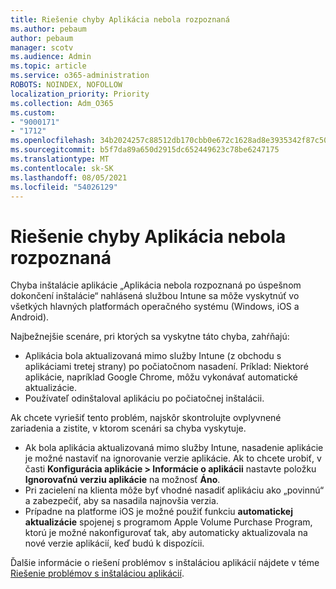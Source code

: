```yaml
---
title: Riešenie chyby Aplikácia nebola rozpoznaná
ms.author: pebaum
author: pebaum
manager: scotv
ms.audience: Admin
ms.topic: article
ms.service: o365-administration
ROBOTS: NOINDEX, NOFOLLOW
localization_priority: Priority
ms.collection: Adm_O365
ms.custom:
- "9000171"
- "1712"
ms.openlocfilehash: 34b2024257c88512db170cbb0e672c1628ad8e3935342f87c5032492e1ad0259
ms.sourcegitcommit: b5f7da89a650d2915dc652449623c78be6247175
ms.translationtype: MT
ms.contentlocale: sk-SK
ms.lasthandoff: 08/05/2021
ms.locfileid: "54026129"
---
```

# <a name="mitigate-the-application-was-not-detected-error"></a>Riešenie chyby Aplikácia nebola rozpoznaná

Chyba inštalácie aplikácie „Aplikácia nebola rozpoznaná po úspešnom dokončení inštalácie“ nahlásená službou Intune sa môže vyskytnúť vo všetkých hlavných platformách operačného systému (Windows, iOS a Android).

Najbežnejšie scenáre, pri ktorých sa vyskytne táto chyba, zahŕňajú:

- Aplikácia bola aktualizovaná mimo služby Intune (z obchodu s aplikáciami tretej strany) po počiatočnom nasadení. Príklad: Niektoré aplikácie, napríklad Google Chrome, môžu vykonávať automatické aktualizácie.
- Používateľ odinštaloval aplikáciu po počiatočnej inštalácii.

Ak chcete vyriešiť tento problém, najskôr skontrolujte ovplyvnené zariadenia a zistite, v ktorom scenári sa chyba vyskytuje.

- Ak bola aplikácia aktualizovaná mimo služby Intune, nasadenie aplikácie je možné nastaviť na ignorovanie verzie aplikácie. Ak to chcete urobiť, v časti **Konfigurácia aplikácie > Informácie o aplikácii** nastavte položku **Ignorovaťnú verziu aplikácie** na možnosť **Áno**.
- Pri zacielení na klienta môže byť vhodné nasadiť aplikáciu ako „povinnú“ a zabezpečiť, aby sa nasadila najnovšia verzia.
- Prípadne na platforme iOS je možné použiť funkciu **automatickej aktualizácie** spojenej s programom Apple Volume Purchase Program, ktorú je možné nakonfigurovať tak, aby automaticky aktualizovala na nové verzie aplikácií, keď budú k dispozícii.

Ďalšie informácie o riešení problémov s inštaláciou aplikácií nájdete v téme [Riešenie problémov s inštaláciou aplikácií](https://docs.microsoft.com/intune/troubleshoot-app-install).
